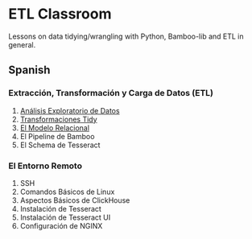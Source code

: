 # ETL Classroom
Lessons on data tidying/wrangling with Python, Bamboo-lib and ETL in general.

## Spanish

### Extracción, Transformación y Carga de Datos (ETL)

1. [Análisis Exploratorio de Datos](https://github.com/innerstage/backend-classroom/blob/master/ETL/01_AED.md)
2. [Transformaciones Tidy](https://github.com/innerstage/backend-classroom/blob/master/ETL/02_Transformaciones_Tidy.md)
3. [El Modelo Relacional](https://github.com/innerstage/backend-classroom/blob/master/ETL/03_El_Modelo_Relacional.md)
4. El Pipeline de Bamboo
5. El Schema de Tesseract

### El Entorno Remoto

1. SSH
2. Comandos Básicos de Linux
3. Aspectos Básicos de ClickHouse
4. Instalación de Tesseract
5. Instalación de Tesseract UI
6. Configuración de NGINX 
